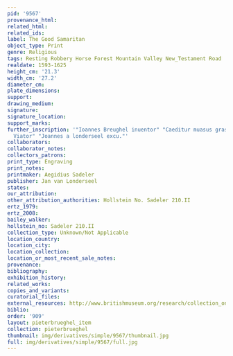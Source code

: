 ```yaml
---
pid: '9567'
provenance_html: 
related_html: 
related_ids: 
label: The Good Samaritan
object_type: Print
genre: Religious
tags: Resting Robbery Horse Forest Mountain Valley New_Testament Road
realdate: 1593-1625
height_cm: '21.3'
width_cm: '27.2'
diameter_cm: 
plate_dimensions: 
support: 
drawing_medium: 
signature: 
signature_location: 
support_marks: 
further_inscription: '"Ioannes Breughel inuentor" "Caeditur muasus grassante latrone
  Viator" "Joannes a londerseel excu."'
collaborators: 
collaborator_notes: 
collectors_patrons: 
print_type: Engraving
print_notes: 
printmaker: Aegidius Sadeler
publisher: Jan van Londerseel
states: 
our_attribution: 
other_attribution_authorities: Hollstein No. Sadeler 210.II
ertz_1979: 
ertz_2008: 
bailey_walker: 
hollstein_no: Sadeler 210.II
collection_type: Unknown/Not Applicable
location_country: 
location_city: 
location_collection: 
location_or_most_recent_sale_notes: 
provenance: 
bibliography: 
exhibition_history: 
related_works: 
copies_and_variants: 
curatorial_files: 
external_resources: http://www.britishmuseum.org/research/collection_online/collection_object_details.aspx?assetId=690252001&objectId=3228594&partId=1
biblio: 
order: '909'
layout: pieterbrueghel_item
collection: pieterbrueghel
thumbnail: img/derivatives/simple/9567/thumbnail.jpg
full: img/derivatives/simple/9567/full.jpg
---
```

